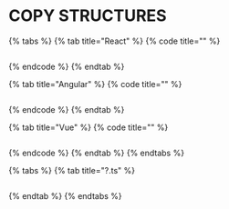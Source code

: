 # COPY STRUCTURES



{% tabs %}
{% tab title="React" %}
{% code title="" %}
```typescript

```
{% endcode %}
{% endtab %}

{% tab title="Angular" %}
{% code title="" %}
```typescript

```
{% endcode %}
{% endtab %}

{% tab title="Vue" %}
{% code title="" %}
```typescript

```
{% endcode %}
{% endtab %}
{% endtabs %}



{% tabs %}
{% tab title="?.ts" %}
```typescript

```
{% endtab %}
{% endtabs %}

